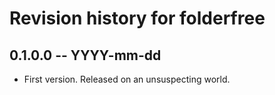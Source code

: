 # Revision history for folderfree

## 0.1.0.0  -- YYYY-mm-dd

* First version. Released on an unsuspecting world.
